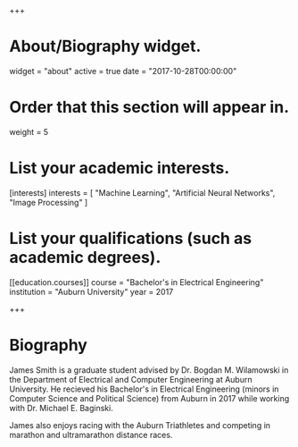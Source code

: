 +++
# About/Biography widget.
widget = "about"
active = true
date = "2017-10-28T00:00:00"

# Order that this section will appear in.
weight = 5

# List your academic interests.
[interests]
  interests = [
    "Machine Learning",
    "Artificial Neural Networks",
    "Image Processing"
  ]

# List your qualifications (such as academic degrees).
[[education.courses]]
  course = "Bachelor's in Electrical Engineering"
  institution = "Auburn University"
  year = 2017
 
+++

# Biography

James Smith is a graduate student advised by Dr. Bogdan M. Wilamowski in the Department of Electrical and Computer Engineering at Auburn University. He recieved his Bachelor's in Electrical Engineering (minors in Computer Science and Political Science) from Auburn in 2017 while working with Dr. Michael E. Baginski.

James also enjoys racing with the Auburn Triathletes and competing in marathon and ultramarathon distance races.
